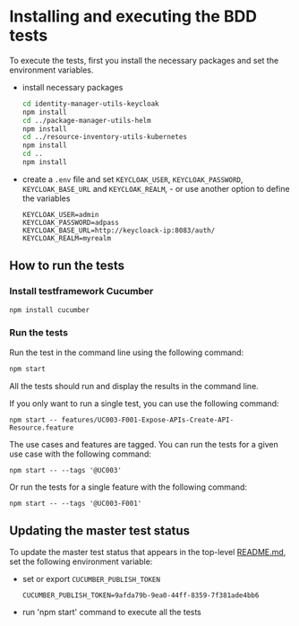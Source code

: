 
# Installing and executing the BDD tests


To execute the tests, first you install the necessary packages and set the environment variables.

- install necessary packages

  ```bash
  cd identity-manager-utils-keycloak
  npm install
  cd ../package-manager-utils-helm
  npm install
  cd ../resource-inventory-utils-kubernetes
  npm install
  cd ..
  npm install
  ```

- create a `.env` file and set `KEYCLOAK_USER`, `KEYCLOAK_PASSWORD`, `KEYCLOAK_BASE_URL` and `KEYCLOAK_REALM`, - or use another option to define the variables

  ```
  KEYCLOAK_USER=admin 
  KEYCLOAK_PASSWORD=adpass 
  KEYCLOAK_BASE_URL=http://keycloack-ip:8083/auth/ 
  KEYCLOAK_REALM=myrealm
  ```



## How to run the tests

### Install testframework Cucumber

```bash
npm install cucumber
```

### Run the tests

Run the test in the command line using the following command:

```bash
npm start
```

All the tests should run and display the results in the command line.

If you only want to run a single test, you can use the following command:

```
npm start -- features/UC003-F001-Expose-APIs-Create-API-Resource.feature
```

The use cases and features are tagged. You can run the tests for a given use case with the following command:

```
npm start -- --tags '@UC003'
```

Or run the tests for a single feature with the following command:

```
npm start -- --tags '@UC003-F001'
```

## Updating the master test status


To update the master test status that appears in the top-level [README.md](../README.md), set the following environment variable:

- set or export `CUCUMBER_PUBLISH_TOKEN` 
  
  ```
  CUCUMBER_PUBLISH_TOKEN=9afda79b-9ea0-44ff-8359-7f381ade4bb6
  ```
- run 'npm start' command to execute all the tests
